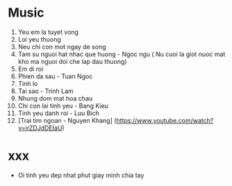 # Music
1. Yeu em la tuyet vong
2. Loi yeu thuong
3. Neu chi con mot ngay de song
4. Tam su nguoi hat nhac que huong - Ngoc ngu ( Nu cuoi la giot nuoc mat kho ma nguoi doi che lap dau thuong)
5. Em di roi
6. Phien da sau - Tuan Ngoc
8. Tinh lo
9. Tai sao - Trinh Lam
10. Nhung dom mat hoa chau
11. Chi con lai tinh yeu - Bang Kieu
12. Tinh yeu danh roi - Luu Bich
13. [Trai tim ngoan - Nguyen Khang] (https://www.youtube.com/watch?v=irZDJdDEIaU)

# xxx
- Oi tinh yeu dep nhat phut giay minh chia tay



